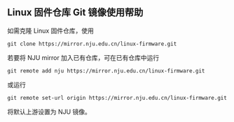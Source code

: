 
## Linux 固件仓库 Git 镜像使用帮助

如需克隆 Linux 固件仓库，使用

```
git clone https://mirror.nju.edu.cn/linux-firmware.git
```

若要将 NJU mirror 加入已有仓库，可在已有仓库中运行

```
git remote add nju https://mirror.nju.edu.cn/linux-firmware.git
```

或运行

```
git remote set-url origin https://mirror.nju.edu.cn/linux-firmware.git
```

将默认上游设置为 NJU 镜像。


